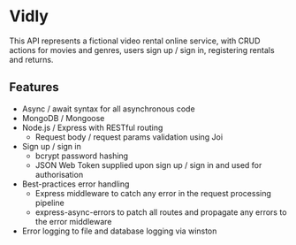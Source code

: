 # Vidly
This API represents a fictional video rental online service, with CRUD actions for movies and genres, users sign up / sign in, registering rentals and returns.

## Features
 - Async / await syntax for all asynchronous code
 - MongoDB / Mongoose
 - Node.js / Express with RESTful routing
     - Request body / request params validation using Joi
 - Sign up / sign in
     - bcrypt password hashing
     - JSON Web Token supplied upon sign up / sign in and used for authorisation
 - Best-practices error handling
     - Express middleware to catch any error in the request processing pipeline
     - express-async-errors to patch all routes and propagate any errors to the error middleware
 - Error logging to file and database logging via winston
